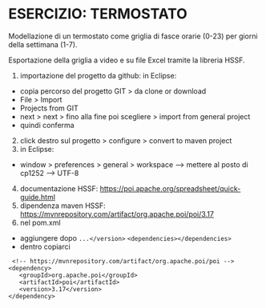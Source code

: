 # ESERCIZIO: TERMOSTATO

Modellazione di un termostato come griglia di fasce orarie (0-23) per giorni della settimana (1-7).

Esportazione della griglia a video e su file Excel tramite la libreria HSSF.

1. importazione del progetto da github: in Eclipse: 
  - copia percorso del progetto GIT > da clone or download
  - File > Import
  - Projects from GIT
  - next > next > fino alla fine poi scegliere > import from general project
  - quindi conferma
2. click destro sul progetto > configure > convert to maven project
3. in Eclipse:
  - window > preferences > general > workspace --> mettere al posto di cp1252 --> UTF-8
  
4. documentazione HSSF: https://poi.apache.org/spreadsheet/quick-guide.html
5. dipendenza maven HSSF: https://mvnrepository.com/artifact/org.apache.poi/poi/3.17
6. nel pom.xml
  - aggiungere dopo ```...</version>```
  ```<dependencies></dependencies>```
  - dentro copiarci 
 ```
  <!-- https://mvnrepository.com/artifact/org.apache.poi/poi -->
<dependency>
    <groupId>org.apache.poi</groupId>
    <artifactId>poi</artifactId>
    <version>3.17</version>
</dependency>
```

